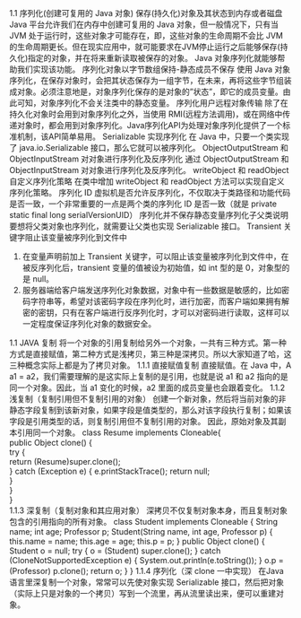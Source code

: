 1.1	序列化(创建可复用的 Java 对象) 
保存(持久化)对象及其状态到内存或者磁盘 
Java 平台允许我们在内存中创建可复用的 Java 对象，但一般情况下，只有当 JVM 处于运行时，这些对象才可能存在，即，这些对象的生命周期不会比 JVM 的生命周期更长。但在现实应用中，就可能要求在JVM停止运行之后能够保存(持久化)指定的对象，并在将来重新读取被保存的对象。
Java 对象序列化就能够帮助我们实现该功能。 
序列化对象以字节数组保持-静态成员不保存 
使用 Java 对象序列化，在保存对象时，会把其状态保存为一组字节，在未来，再将这些字节组装成对象。必须注意地是，对象序列化保存的是对象的”状态”，即它的成员变量。由此可知，对象序列化不会关注类中的静态变量。 
序列化用户远程对象传输 
除了在持久化对象时会用到对象序列化之外，当使用 RMI(远程方法调用)，或在网络中传递对象时，都会用到对象序列化。Java序列化API为处理对象序列化提供了一个标准机制，该API简单易用。 
Serializable 实现序列化 
在 Java 中，只要一个类实现了 java.io.Serializable 接口，那么它就可以被序列化。 
ObjectOutputStream 和ObjectInputStream 对对象进行序列化及反序列化 
通过 ObjectOutputStream 和 ObjectInputStream 对对象进行序列化及反序列化。 
writeObject 和 readObject 自定义序列化策略 
在类中增加 writeObject 和 readObject 方法可以实现自定义序列化策略。 
序列化 ID 
虚拟机是否允许反序列化，不仅取决于类路径和功能代码是否一致，一个非常重要的一点是两个类的序列化 ID 是否一致（就是 private static final long serialVersionUID） 
序列化并不保存静态变量序列化子父类说明 
要想将父类对象也序列化，就需要让父类也实现 Serializable 接口。 
Transient  关键字阻止该变量被序列化到文件中 
1.	在变量声明前加上 Transient  关键字，可以阻止该变量被序列化到文件中，在被反序列化后，transient 变量的值被设为初始值，如 int 型的是 0，对象型的是 null。 
2.	服务器端给客户端发送序列化对象数据，对象中有一些数据是敏感的，比如密码字符串等，希望对该密码字段在序列化时，进行加密，而客户端如果拥有解密的密钥，只有在客户端进行反序列化时，才可以对密码进行读取，这样可以一定程度保证序列化对象的数据安全。 

1.1	JAVA 复制 
将一个对象的引用复制给另外一个对象，一共有三种方式。第一种方式是直接赋值，第二种方式是浅拷贝，第三种是深拷贝。所以大家知道了哈，这三种概念实际上都是为了拷贝对象。 
1.1.1	直接赋值复制 
直接赋值。在 Java 中，A a1 = a2，我们需要理解的是这实际上复制的是引用，也就是说 a1 和 a2 指向的是同一个对象。因此，当 a1 变化的时候，a2 里面的成员变量也会跟着变化。 
1.1.2	浅复制（复制引用但不复制引用的对象） 
创建一个新对象，然后将当前对象的非静态字段复制到该新对象，如果字段是值类型的，那么对该字段执行复制；如果该字段是引用类型的话，则复制引用但不复制引用的对象。
因此，原始对象及其副本引用同一个对象。 
 class Resume  implements Cloneable{   
     public Object clone() {   
        try {   
            return (Resume)super.clone();   
        } catch (Exception e) {               e.printStackTrace();               return null;   
        }   
    }   
}   
1.1.3	深复制（复制对象和其应用对象） 
深拷贝不仅复制对象本身，而且复制对象包含的引用指向的所有对象。 
  class Student implements Cloneable {     String name;     int age; 
    Professor p; 
    Student(String name, int age, Professor p) {         this.name = name;         this.age = age;         this.p = p; 
    } 
     public Object clone() {         Student o = null; 
        try { 
            o = (Student) super.clone(); 
        } catch (CloneNotSupportedException e) { 
            System.out.println(e.toString()); 
        } 
        o.p = (Professor) p.clone();         return o; 
    } 
} 
1.1.4	序列化（深 clone 一中实现） 
在Java 语言里深复制一个对象，常常可以先使对象实现 Serializable 接口，然后把对象（实际上只是对象的一个拷贝）写到一个流里，再从流里读出来，便可以重建对象。
